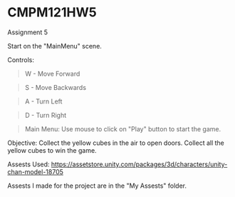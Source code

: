 # CMPM121HW5
Assignment 5

Start on the "MainMenu" scene. 

Controls:

> W - Move Forward

> S - Move Backwards

> A - Turn Left

> D - Turn Right

> Main Menu:
Use mouse to click on "Play" button to start the game.

Objective:
Collect the yellow cubes in the air to open doors. Collect all the yellow cubes to win the game.


Assests Used:
https://assetstore.unity.com/packages/3d/characters/unity-chan-model-18705

Assests I made for the project are in the "My Assests" folder.
